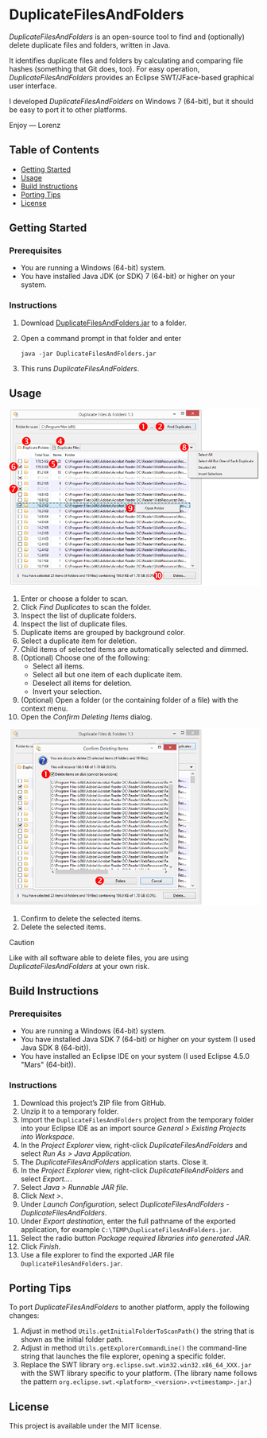 # DuplicateFilesAndFolders

_DuplicateFilesAndFolders_ is an open-source tool to find and (optionally) delete duplicate files and folders, written in Java.

It identifies duplicate files and folders by calculating and comparing file hashes (something that Git does, too). For easy operation, _DuplicateFilesAndFolders_ provides an Eclipse SWT/JFace-based graphical user interface.

I developed _DuplicateFilesAndFolders_ on Windows 7 (64-bit), but it should be easy to port it to other platforms.

Enjoy &mdash; Lorenz

## Table of Contents

* [Getting Started](#getting-started)
* [Usage](#usage)
* [Build Instructions](#build-instructions)
* [Porting Tips](#porting-tips)
* [License](#license)

## Getting Started

### Prerequisites

* You are running a Windows (64-bit) system.
* You have installed Java JDK (or SDK) 7 (64-bit) or higher on your system.

### Instructions
1. Download [DuplicateFilesAndFolders.jar](https://github.com/lwiest/DuplicateFilesAndFolders/releases/download/v2.0/DuplicateFilesAndFolders.jar) to a folder.
2. Open a command prompt in that folder and enter

   ```
   java -jar DuplicateFilesAndFolders.jar
   ```
3. This runs _DuplicateFilesAndFolders_.

## Usage

<img src="pics/image1.png" width="660"/>

1. Enter or choose a folder to scan.
2. Click _Find Duplicates_ to scan the folder.
3. Inspect the list of duplicate folders.
4. Inspect the list of duplicate files.
5. Duplicate items are grouped by background color.
6. Select a duplicate item for deletion.
7. Child items of selected items are automatically selected and dimmed.
8. (Optional) Choose one of the following:
   * Select all items.
   * Select all but one item of each duplicate item.
   * Deselect all items for deletion.
   * Invert your selection.
9. (Optional) Open a folder (or the containing folder of a file) with the context menu.
10. Open the _Confirm Deleting Items_ dialog.

<img src="pics/image2.png" width="660"/>

1. Confirm to delete the selected items.
2. Delete the selected items.

> [!CAUTION]
> Like with all software able to delete files, you are using _DuplicateFilesAndFolders_ at your own risk.

## Build Instructions

### Prerequisites

* You are running a Windows (64-bit) system.
* You have installed Java SDK 7 (64-bit) or higher  on your system (I used Java SDK 8 (64-bit)).
* You have installed an Eclipse IDE on your system (I used Eclipse 4.5.0 "Mars" (64-bit)).

### Instructions

1. Download this project&rsquo;s ZIP file from GitHub.
2. Unzip it to a temporary folder.
3. Import the `DuplicateFilesAndFolders` project from the temporary folder into your Eclipse IDE as an import source _General > Existing Projects into Workspace_.
4. In the _Project Explorer_ view, right-click _DuplicateFilesAndFolders_ and select _Run As > Java Application_.
5. The _DuplicateFilesAndFolders_ application starts. Close it.
6. In the _Project Explorer_ view, right-click _DuplicateFileAndFolders_ and select _Export..._.
7. Select _Java > Runnable JAR file_.
8. Click _Next >_.
9. Under _Launch Configuration_, select _DuplicateFilesAndFolders - DuplicateFilesAndFolders_.
10. Under _Export destination_, enter the full pathname of the exported application, for example `C:\TEMP\DuplicateFilesAndFolders.jar`.
11. Select the radio button _Package required libraries into generated JAR_.
12. Click _Finish_.
13. Use a file explorer to find the exported JAR file `DuplicateFilesAndFolders.jar`.

## Porting Tips

To port _DuplicateFilesAndFolders_ to another platform, apply the following changes:

1. Adjust in method `Utils.getInitialFolderToScanPath()` the string that is shown as the initial folder path.
2. Adjust in method `Utils.getExplorerCommandLine()` the command-line string that launches the file explorer, opening a specific folder.
3. Replace the SWT library `org.eclipse.swt.win32.win32.x86_64_XXX.jar` with the SWT library specific to your platform. (The library name follows the pattern `org.eclipse.swt.<platform>_<version>.v<timestamp>.jar`.)

## License

This project is available under the MIT license.
